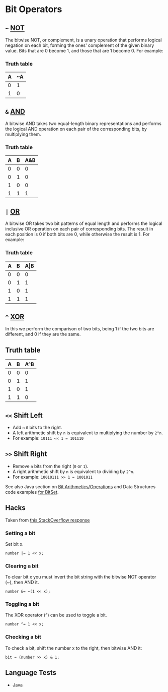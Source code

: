 # Bit Operators

## `~` [NOT](https://en.wikipedia.org/wiki/Bitwise_operation#NOT)
The bitwise NOT, or complement, is a unary operation that performs logical negation on each bit, forming the ones' complement of the given binary value. Bits that are 0 become 1, and those that are 1 become 0. For example:

### Truth table
| A | ~A |
| --- | --- |
| 0 | 1 |
| 1 | 0 |

## `&` [AND](https://en.wikipedia.org/wiki/Bitwise_operation#AND)
A bitwise AND takes two equal-length binary representations and performs the logical AND operation on each pair of the corresponding bits, by multiplying them. 

### Truth table
| A | B | A&B |
| --- | --- | --- |
| 0 | 0 | 0 |
| 0 | 1 | 0 |
| 1 | 0 | 0 |
| 1 | 1 | 1 |

## `|` [OR](https://en.wikipedia.org/wiki/Bitwise_operation#OR)
A bitwise OR takes two bit patterns of equal length and performs the logical inclusive OR operation on each pair of corresponding bits. The result in each position is 0 if both bits are 0, while otherwise the result is 1. For example:

### Truth table
| A | B | A&#124;B |
| --- | --- | --- |
| 0 | 0 | 0 |
| 0 | 1 | 1 |
| 1 | 0 | 1 |
| 1 | 1 | 1 |

## `^` [XOR](https://en.wikipedia.org/wiki/Bitwise_operation#XOR)
In this we perform the comparison of two bits, being 1 if the two bits are different, and 0 if they are the same.

## Truth table
| A | B | A^B |
| --- | --- | --- |
| 0 | 0 | 0 |
| 0 | 1 | 1 |
| 1 | 0 | 1 |
| 1 | 1 | 0 |


## `<<` Shift Left

- Add `n` `0` bits to the right.
- A left arithmetic shift by `n` is equivalent to multiplying the number by `2^n`.
- For example: `10111 << 1 = 101110`

## `>>` Shift Right

- Remove `n` bits from the right (`0` or `1`).
- A right arithmetic shift by `n` is equivalent to dividing by `2^n`.
- For example: `10010111 >> 1 = 1001011`

See also Java section on [Bit Arithmetics/Operations](/java/java.md#bit-arithmeticsoperations) and Data Structures code examples [for BitSet](/basics/data-structures-code-examples.md#bitset).


## Hacks
Taken from [this StackOverflow response](http://stackoverflow.com/a/47990/2938519)

### Setting a bit
Set bit x.
```
number |= 1 << x;
```

### Clearing a bit
To clear bit x you must invert the bit string with the bitwise NOT operator (~), then AND it.
```
number &= ~(1 << x);
```

### Toggling a bit
The XOR operator (^) can be used to toggle a bit.
```
number ^= 1 << x;
```

### Checking a bit
To check a bit, shift the number x to the right, then bitwise AND it:
```
bit = (number >> x) & 1;
```

## Language Tests
- Java
